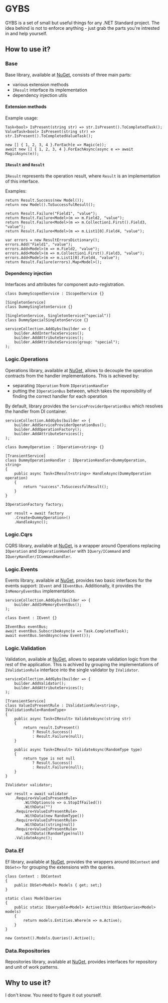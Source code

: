 # GYBS
GYBS is a set of small but useful things for any .NET Standard project. The idea behind is not to enforce anything - just grab the parts you're intrested in and help yourself.

## How to use it?

### Base
Base library, available at [NuGet](https://www.nuget.org/packages/Gybs), consists of three main parts:
* various extension methods
* `IResult` interface its implementation
* dependency injection utils

#### Extension methods
Example usage:
```
Task<bool> IsPresent(string str) => str.IsPresent().ToCompletedTask();
ValueTask<bool> IsPresent(string str) => str.IsPresent().ToCompletedValueTask();

new [] { 1, 2, 3, 4 }.ForEach(e => Magic(e));
await new [] { 1, 2, 3, 4 }.ForEachAsync(async e => await MagicAsync(e));
```

#### `IResult` and `Result`
`IResult` represents the operation result, where `Result` is an implementation of this interface.

Examples:
```
return Result.Success(new Model());
return new Model().ToSuccessfulResult();
```

```
return Result.Failure("Field1", "value");
return Result.Failure<Model>(m => m.Field2, "value");
return Result.Failure<Model>(m => m.Collection1.First().Field3, "value");
return Result.Failure<Model>(m => m.List1[0].Field4, "value");
```

```
var errors = new ResultErrorsDictionary();
errors.Add("Field1", "value");
errors.Add<Model>(m => m.Field2, "value");
errors.Add<Model>(m => m.Collection1.First().Field3, "value");
errors.Add<Model>(m => m.List1[0].Field4, "value");
return Result.Failure(errors).Map<Model>();
```

#### Dependency injection
Interfaces and attributes for component auto-registration.
```
class DummyScopedService : IScopedService {}

[SingletonService]
class DummySingletonService {}

[SingletonService, SingletonService("special")]
class DummySpecialSingletonService {}

serviceCollection.AddGybs(builder => {
    builder.AddInterfaceServices();
    builder.AddAttributeServices();
    builder.AddAttributeServices(group: "special");
);
```

### Logic.Operations
Operations library, available at [NuGet](https://www.nuget.org/packages/Gybs.Logic.Operations), allows to decouple the operation contracts from the handler implementations. This is achieved by:
* separating `IOperation` from `IOperationHandler`
* putting the `IOperationBus` between, which takes the reponsibility of finding the correct handler for each operation

By default, library provides the `ServiceProviderOperationBus` which resolves the handler from DI container.

```
serviceCollection.AddGybs(builder => {
    builder.AddServiceProviderOperationBus();
    builder.AddOperationFactory();
    builder.AddAttributeServices();
);

class DummyOperation : IOperation<string> {}

[TransientService]
class DummyOperationHandler : IOperationHandler<DummyOperation, string>
{
    public async Task<IResult<string>> HandleAsync(DummyOperation operation)
    {
        return "success".ToSuccessfulResult();
    }
}

IOperationFactory factory;

var result = await factory
    .Create<DummyOperation>()
    .HandleAsync();
```

### Logic.Cqrs
CQRS library, available at [NuGet](https://www.nuget.org/packages/Gybs.Logic.Cqrs), is a wrapper around Operations replacing `IOperation` and `IOperationHandler` with `IQuery/ICommand` and `IQueryHandler/ICommandHandler`.

### Logic.Events
Events library, available at [NuGet](https://www.nuget.org/packages/Gybs.Logic.Events), provides two basic interfaces for the events support: `IEvent` and `IEventBus`. Additionally, it provides the `InMemoryEventBus` implementation.

```
serviceCollection.AddGybs(builder => {
    builder.AddInMemoryEventBus();
);

class Event : IEvent {}

IEventBus eventBus;
await eventBus.SubscribeAsync(e => Task.CompletedTask);
await eventBus.SendAsync(new Event());
```

### Logic.Validation
Validation, available at [NuGet](https://www.nuget.org/packages/Gybs.Logic.Validation), allows to separate validation logic from the rest of the application. This is achived by grouping the implementations of `IValidationRule` interface into the single validator by `IValidator`.

```
serviceCollection.AddGybs(builder => {
    builder.AddValidator();
    builder.AddAttributeServices();
);

[TransientService]
class ValueIsPresentRule : IValidationRule<string>, IValidationRule<RandomType>
{
    public async Task<IResult> ValidateAsync(string str)
    {
        return result.IsPresent()
            ? Result.Success()
            : Result.Failure(null);
    }
    
    public async Task<IResult> ValidateAsync(RandomType type)
    {
        return type is not null
            ? Result.Success()
            : Result.Failure(null);
    }
}

IValidator validator;

var result = await validator
    .Require<ValueIsPresentRule>
        .WithOptions(o => o.StopIfFailed())
        .WithData("")
    .Require<ValueIsPresentRule>
        .WithData(new RandomType())
    .Require<ValueIsPresentRule>
        .WithData((string)null)
    .Require<ValueIsPresentRule>
        .WithData((RandomType)null)
    .ValidateAsync();
```

### Data.Ef
Ef library, available at [NuGet](https://www.nuget.org/packages/Gybs.Data.Ef), provides the wrappers around `DbContext` and `DbSet<>` for grouping the extensions with the queries.

```
class Context : DbContext
{
    public DbSet<Model> Models { get; set;}
}

static class ModelQueries
{
    public static IQueryable<Model> Active(this DbSetQueries<Model> models)
    {
        return models.Entities.Where(m => m.Active);
    }
}

new Context().Models.Queries().Active();
```

### Data.Repositories
Repositories library, available at [NuGet](https://www.nuget.org/packages/Gybs.Data.Repositories), provides interfaces for repository and unit of work patterns.

## Why to use it?
I don't know. You need to figure it out yourself.